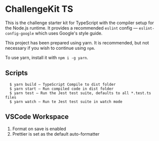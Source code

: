 # ChallengeKit TS

This is the challenge starter kit for TypeScript with the compiler setup for the Node.js runtime. It provides a recommended `eslint` config — `eslint-config-google` which uses Google's style guide.

This project has been prepared using yarn. It is recommended, but not necessary if you wish to continue using `npm`.

To use yarn, install it with `npm i -g yarn`.

## Scripts

```
  $ yarn build — TypeScript Compile to dist folder
  $ yarn start — Run compiled code in dist folder
  $ yarn test — Run the Jest test suite, defaults to all *.test.ts files
  $ yarn watch — Run te Jest test suite in watch mode
```

## VSCode Workspace

1. Format on save is enabled
2. Prettier is set as the default auto-formatter
